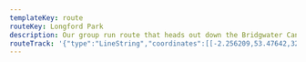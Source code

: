 ```yaml
---
templateKey: route
routeKey: Longford Park
description: Our group run route that heads out down the Bridgwater Canal, past Old Trafford Cricket Club and around Longford Park, then back via Chorlton
routeTrack: '{"type":"LineString","coordinates":[[-2.256209,53.47642,32.99],[-2.256659,53.475724,30.42],[-2.256702,53.47559,30.83],[-2.256445,53.475411,32.18],[-2.256187,53.475143,33.74],[-2.25608,53.474868,33.82],[-2.25637,53.474779,32.82],[-2.256724,53.474639,31.69],[-2.256895,53.474434,31.06],[-2.256895,53.474243,30.5],[-2.256745,53.474064,30.44],[-2.256509,53.47393,30.99],[-2.256423,53.473898,31.17],[-2.256606,53.474249,30.38],[-2.256788,53.474383,30.85],[-2.257174,53.474562,31.45],[-2.257625,53.474562,31.4],[-2.258172,53.474434,31.06],[-2.260565,53.473617,30.32],[-2.260929,53.473521,30],[-2.261455,53.47331,30.06],[-2.263139,53.472289,31.31],[-2.263901,53.471797,31.16],[-2.264352,53.471541,30.96],[-2.264985,53.47142,30.6],[-2.265961,53.471318,29.1],[-2.266616,53.47119,28.78],[-2.26727,53.471005,28.23],[-2.267817,53.470762,27.39],[-2.268354,53.470437,27.38],[-2.268783,53.470092,27.17],[-2.269094,53.469817,26.44],[-2.26918,53.469657,26.38],[-2.26918,53.46953,26.54],[-2.269137,53.469447,26.72],[-2.269287,53.468866,27.72],[-2.269351,53.468757,27.98],[-2.269781,53.468476,28.66],[-2.270703,53.468029,27.74],[-2.271723,53.467218,27.51],[-2.272334,53.466771,27.37],[-2.273257,53.466356,25.29],[-2.274287,53.46594,26.74],[-2.275896,53.465417,28.5],[-2.277484,53.465032,28.92],[-2.279318,53.464656,31.06],[-2.281378,53.46424,29.63],[-2.282226,53.464113,29.82],[-2.282312,53.46433,29.32],[-2.282601,53.464368,29.34],[-2.28287,53.464451,29.12],[-2.28302,53.464521,28.82],[-2.283213,53.464528,28.81],[-2.283234,53.464464,29.18],[-2.283074,53.464285,30.07],[-2.282677,53.464004,30.56],[-2.282355,53.463864,30.62],[-2.281926,53.463761,30.62],[-2.28199,53.463672,30.94],[-2.282033,53.463659,31],[-2.28199,53.463544,31.34],[-2.282033,53.463506,31.47],[-2.281968,53.463404,31.78],[-2.282001,53.463378,31.86],[-2.281926,53.463282,32.35],[-2.282001,53.463142,33.29],[-2.281861,53.462701,36.38],[-2.281711,53.462145,37.57],[-2.281679,53.462075,37.49],[-2.281561,53.461666,36.87],[-2.281518,53.461456,36.36],[-2.281389,53.461321,35.98],[-2.281121,53.461174,35.55],[-2.28111,53.461079,35.39],[-2.280981,53.460996,35.23],[-2.281679,53.4606,34.47],[-2.283653,53.459661,39.09],[-2.285294,53.458875,35.61],[-2.286668,53.458242,32],[-2.289157,53.457144,29.58],[-2.291227,53.456217,30],[-2.28964,53.455042,28.46],[-2.288545,53.454231,29.75],[-2.288577,53.45416,29.69],[-2.28759,53.453247,27.9],[-2.287344,53.453017,28.23],[-2.287333,53.452934,28.21],[-2.287344,53.45287,28.17],[-2.287462,53.452742,28.03],[-2.287494,53.45264,28],[-2.287451,53.452512,28],[-2.287376,53.452423,28.17],[-2.287151,53.452218,28.54],[-2.287086,53.452193,28.55],[-2.286914,53.452052,28.7],[-2.287086,53.451867,29.14],[-2.288395,53.451528,29.29],[-2.290444,53.450953,28.53],[-2.290552,53.450883,28.66],[-2.290723,53.450474,27.2],[-2.290734,53.450148,25.69],[-2.290755,53.449854,25.16],[-2.290884,53.449516,25.58],[-2.291163,53.449094,26.52],[-2.291463,53.448647,29.74],[-2.291764,53.448174,31.91],[-2.292483,53.44726,31.71],[-2.292429,53.447228,31.67],[-2.292987,53.446755,31.11],[-2.293352,53.446615,30.92],[-2.293438,53.446506,30.71],[-2.293373,53.446378,30.62],[-2.293126,53.446455,30.75],[-2.292751,53.446391,30.67],[-2.292504,53.446257,30.51],[-2.292161,53.446161,30.39],[-2.29171,53.446059,30.27],[-2.291345,53.446084,30.57],[-2.290981,53.44581,30.8],[-2.29068,53.446238,31.18],[-2.290273,53.446691,31.66],[-2.289811,53.447011,31.49],[-2.289489,53.447247,30.88],[-2.288974,53.447324,30.19],[-2.289017,53.447567,29.93],[-2.289425,53.447771,30.53],[-2.289243,53.448116,30.76],[-2.288654,53.448489,30.98],[-2.288182,53.448904,29.71],[-2.287935,53.44925,28.42],[-2.28771,53.449716,27.92],[-2.287602,53.450157,27.69],[-2.287452,53.450668,27.26],[-2.288375,53.451518,29.25],[-2.290413,53.450962,28.5],[-2.290574,53.450872,28.69],[-2.290714,53.450495,27.29],[-2.290724,53.449908,25.1],[-2.290896,53.44946,25.65],[-2.291368,53.448764,28.9],[-2.291744,53.448195,31.92],[-2.292484,53.447269,31.72],[-2.292441,53.447211,31.65],[-2.292967,53.446758,31.11],[-2.293353,53.446617,30.92],[-2.293417,53.446502,30.72],[-2.293396,53.446381,30.61],[-2.294608,53.445601,30.98],[-2.295585,53.445077,32.42],[-2.295574,53.444885,32.21],[-2.294887,53.444853,33.34],[-2.29434,53.444796,32.47],[-2.293943,53.444751,31.65],[-2.2936,53.444649,30.66],[-2.293364,53.444553,29.98],[-2.292001,53.443914,28.39],[-2.290917,53.443428,28.05],[-2.289995,53.443051,29.66],[-2.28933,53.442777,29.33],[-2.2886,53.442534,29.72],[-2.287988,53.44247,30],[-2.287356,53.442508,30.18],[-2.285618,53.442617,30.86],[-2.281303,53.442688,32.77],[-2.280262,53.442681,32.25],[-2.277355,53.442579,32.16],[-2.27802,53.443378,34.48],[-2.278363,53.443921,32.84],[-2.278685,53.444643,31.58],[-2.278685,53.444975,31.58],[-2.278267,53.44541,31.02],[-2.277945,53.445819,30.03],[-2.27773,53.446336,30.6],[-2.277072,53.447637,30.34],[-2.276385,53.448378,29.28],[-2.275956,53.448749,29.35],[-2.274711,53.449451,30.34],[-2.273199,53.450633,30.04],[-2.273102,53.45087,30.01],[-2.273285,53.452288,32.95],[-2.273445,53.453234,32.1],[-2.27395,53.454639,31.39],[-2.27468,53.45667,33.99],[-2.275345,53.458523,34.31],[-2.275624,53.459264,35.75],[-2.276311,53.460988,33],[-2.276225,53.461135,33],[-2.276504,53.462017,32.58],[-2.276053,53.462164,32.4],[-2.273757,53.462572,38.41],[-2.273479,53.462643,39.02],[-2.273246,53.462831,37.74],[-2.273268,53.462895,37.16],[-2.272892,53.463112,35.23],[-2.270532,53.464179,34.71],[-2.267957,53.465328,34],[-2.267088,53.465692,33.51],[-2.266884,53.465744,33.26],[-2.266723,53.465859,33.06],[-2.266659,53.466095,33],[-2.266412,53.467008,33.31],[-2.266047,53.468803,30.18],[-2.265715,53.469212,30.39],[-2.265242,53.469659,32.6],[-2.261928,53.470693,30.48],[-2.260421,53.47116,32.97],[-2.258854,53.471594,35.32],[-2.258404,53.471632,35.91],[-2.258254,53.471779,35.16],[-2.256569,53.472296,32.03],[-2.256333,53.47229,32.1],[-2.256172,53.472398,32.07],[-2.254177,53.472992,32.41],[-2.25379,53.47312,32.59],[-2.253029,53.473158,32.92],[-2.252557,53.473286,32.95],[-2.252267,53.473407,33.05],[-2.25275,53.473778,32.84],[-2.253039,53.473912,32.55],[-2.253276,53.473944,32.32],[-2.253769,53.473791,32.5],[-2.254402,53.473593,32.31],[-2.254949,53.473522,32.23],[-2.255582,53.473573,32.38],[-2.256001,53.473669,32.11],[-2.256301,53.473663,31.99],[-2.25643,53.473893,31.18],[-2.256762,53.474059,30.47],[-2.256902,53.474231,30.47],[-2.256859,53.474448,31.09],[-2.256677,53.474653,31.75],[-2.256312,53.474799,33.02],[-2.256076,53.474863,33.81],[-2.256183,53.475183,33.63],[-2.256483,53.475425,32.02],[-2.256677,53.475578,30.91],[-2.256194,53.476421,33.02]]}'
---
```

